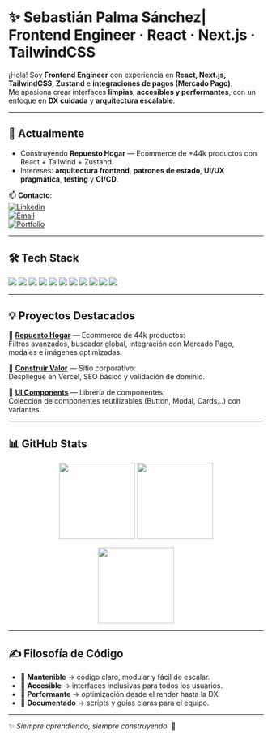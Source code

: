 # ✨ Sebastián Palma Sánchez| Frontend Engineer · React · Next.js · TailwindCSS

¡Hola! Soy **Frontend Engineer** con experiencia en **React, Next.js, TailwindCSS, Zustand** e **integraciones de pagos (Mercado Pago)**.  
Me apasiona crear interfaces **limpias, accesibles y performantes**, con un enfoque en **DX cuidada** y **arquitectura escalable**.

---

## 🚀 Actualmente
- Construyendo **Repuesto Hogar** — Ecommerce de +44k productos con React + Tailwind + Zustand.  
- Intereses: **arquitectura frontend**, **patrones de estado**, **UI/UX pragmática**, **testing** y **CI/CD**.

📫 **Contacto**:  
[![LinkedIn](https://img.shields.io/badge/LinkedIn-0077B5?style=flat&logo=linkedin&logoColor=white)](https://www.linkedin.com/in/sebastianpalmasanchez/)  
[![Email](https://img.shields.io/badge/Email-D14836?style=flat&logo=gmail&logoColor=white)](mailto:sebapalma59@gmail.com)  
[![Portfolio](https://img.shields.io/badge/Portfolio-000?style=flat&logo=vercel&logoColor=white)](https://sebastian-palma.vercel.app/)

---

## 🛠️ Tech Stack
<p align="left">
  <img src="https://img.shields.io/badge/React-20232A?style=for-the-badge&logo=react&logoColor=61DAFB"/>
  <img src="https://img.shields.io/badge/Next.js-000000?style=for-the-badge&logo=next.js&logoColor=white"/>
  <img src="https://img.shields.io/badge/Vite-646CFF?style=for-the-badge&logo=vite&logoColor=FFD62E"/>
  <img src="https://img.shields.io/badge/TypeScript-3178C6?style=for-the-badge&logo=typescript&logoColor=white"/>
  <img src="https://img.shields.io/badge/TailwindCSS-38B2AC?style=for-the-badge&logo=tailwind-css&logoColor=white"/>
  <img src="https://img.shields.io/badge/Zustand-764ABC?style=for-the-badge&logo=redux&logoColor=white"/>
  <img src="https://img.shields.io/badge/Framer_Motion-0055FF?style=for-the-badge&logo=framer&logoColor=white"/>
  <img src="https://img.shields.io/badge/Axios-671ddf?style=for-the-badge&logo=axios&logoColor=white"/>
  <img src="https://img.shields.io/badge/Node.js-339933?style=for-the-badge&logo=node.js&logoColor=white"/>
  <img src="https://img.shields.io/badge/Express-000000?style=for-the-badge&logo=express&logoColor=white"/>
  <img src="https://img.shields.io/badge/GitHub_Actions-2088FF?style=for-the-badge&logo=github-actions&logoColor=white"/>
</p>

---

## 💡 Proyectos Destacados
🔹 **[Repuesto Hogar](#)** — Ecommerce de 44k productos:  
Filtros avanzados, buscador global, integración con Mercado Pago, modales e imágenes optimizadas.

🔹 **[Construir Valor](#)** — Sitio corporativo:  
Despliegue en Vercel, SEO básico y validación de dominio.

🔹 **[UI Components](#)** — Librería de componentes:  
Colección de componentes reutilizables (Button, Modal, Cards...) con variantes.

---

## 📊 GitHub Stats
<p align="center">
  <img src="https://github-readme-stats.vercel.app/api?username=SebasPalmaSan&show_icons=true&theme=radical" height="150"/>
  <img src="https://github-readme-stats.vercel.app/api/top-langs/?username=SebasPalmaSan&layout=compact&theme=radical" height="150"/>
</p>

<p align="center">
  <img src="https://streak-stats.demolab.com?user=SebasPalmaSan&theme=radical&hide_border=true" height="150"/>
</p>

---

## ✍️ Filosofía de Código
- 🔹 **Mantenible** → código claro, modular y fácil de escalar.  
- 🔹 **Accesible** → interfaces inclusivas para todos los usuarios.  
- 🔹 **Performante** → optimización desde el render hasta la DX.  
- 🔹 **Documentado** → scripts y guías claras para el equipo.  

---

✨ *Siempre aprendiendo, siempre construyendo.* 🚀
